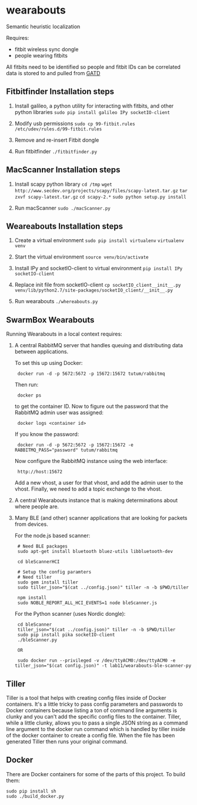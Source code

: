 wearabouts
===========

Semantic heuristic localization

Requires:
 * fitbit wireless sync dongle
 * people wearing fitbits

All fitbits need to be identified so people and fitbit IDs can be correlated
data is stored to and pulled from [GATD](https://github.com/lab11/gatd)


## Fitbitfinder Installation steps
1. Install galileo, a python utility for interacting with fitbits, and other python libraries
    `sudo pip install galileo IPy socketIO-client`

2. Modify usb permissions
    `sudo cp 99-fitbit.rules /etc/udev/rules.d/99-fitbit.rules`

3. Remove and re-insert Fitbit dongle

4. Run fitbitfinder
    `./fitbitfinder.py`

## MacScanner Installation steps
1. Install scapy python library
    `cd /tmp`
    `wget http://www.secdev.org/projects/scapy/files/scapy-latest.tar.gz`
    `tar zxvf scapy-latest.tar.gz`
    `cd scapy-2.*`
    `sudo python setup.py install`

2. Run macScanner
    `sudo ./macScanner.py`


## Weareabouts Installation steps
1. Create a virtual environment
    `sudo pip install virtualenv`
    `virtualenv venv`

2. Start the virtual environment
    `source venv/bin/activate`

3. Install IPy and socketIO-client to virtual environment
    `pip install IPy socketIO-client`

4. Replace init file from socketIO-client
    `cp socketIO_client__init__.py venv/lib/python2.7/site-packages/socketIO_client/__init__.py`

5. Run wearabouts
    `./whereabouts.py`



SwarmBox Wearabouts
-------------------

Running Wearabouts in a local context requires:

1. A central RabbitMQ server that handles queuing and distributing data
between applications.

    To set this up using Docker:

        docker run -d -p 5672:5672 -p 15672:15672 tutum/rabbitmq

    Then run:

        docker ps

    to get the container ID. Now to figure out the password that the RabbitMQ
    admin user was assigned:

        docker logs <container id>

    If you know the password:

        docker run -d -p 5672:5672 -p 15672:15672 -e RABBITMQ_PASS="password" tutum/rabbitmq


    Now configure the RabbitMQ instance using the web interface:

        http://host:15672

    Add a new vhost, a user for that vhost, and add the admin user to the
    vhost. Finally, we need to add a topic exchange to the vhost.


2. A central Wearabouts instance that is making determinations about where
people are.

3. Many BLE (and other) scanner applications that are looking for packets
from devices.

    For the node.js based scanner:

        # Need BLE packages
        sudo apt-get install bluetooth bluez-utils libbluetooth-dev

        cd bleScannerHCI

        # Setup the config paramters
        # Need tiller
        sudo gem install tiller
        sudo tiller_json="$(cat ../config.json)" tiller -n -b $PWD/tiller

        npm install
        sudo NOBLE_REPORT_ALL_HCI_EVENTS=1 node bleScanner.js

    For the Python scanner (uses Nordic dongle):

        cd bleScanner
        tiller_json="$(cat ../config.json)" tiller -n -b $PWD/tiller
        sudo pip install pika socketIO-client
        ./bleScanner.py

        OR

        sudo docker run --privileged -v /dev/ttyACM0:/dev/ttyACM0 -e tiller_json="$(cat config.json)" -t lab11/wearabouts-ble-scanner-py


Tiller
------

Tiller is a tool that helps with creating config files inside of Docker
containers. It's a little tricky to pass config parameters and passwords
to Docker containers because listing a ton of command line arguments is
clunky and you can't add the specific config files to the container. Tiller,
while a little clunky, allows you to pass a single JSON string as a command
line argument to the docker run command which is handled by tiller inside
of the docker container to create a config file. When the file has been
generated Tiller then runs your original command.

Docker
------

There are Docker containers for some of the parts of this project. To build them:

    sudo pip install sh
    sudo ./build_docker.py


